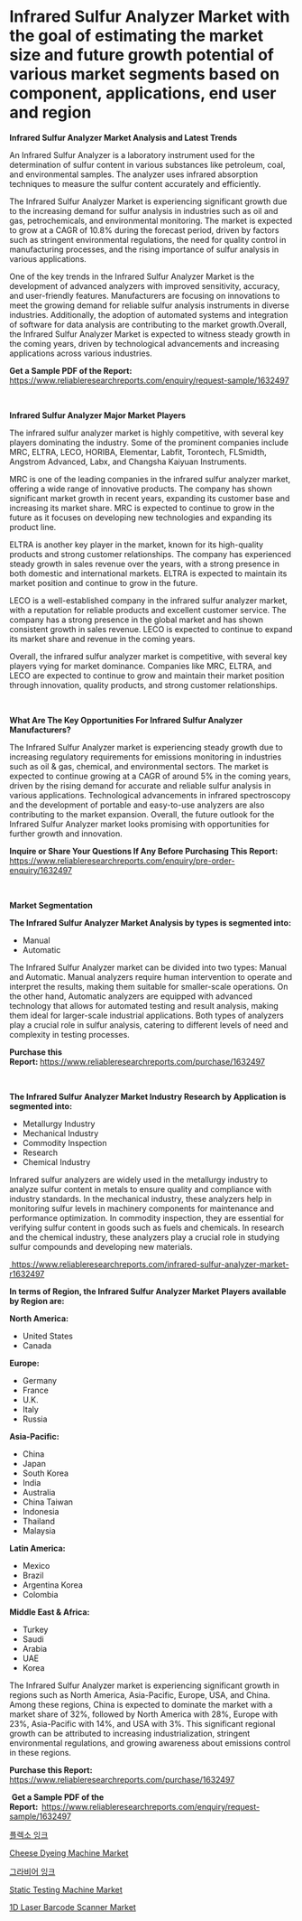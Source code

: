 <p><h1>Infrared Sulfur Analyzer Market with the goal of estimating the market size and future growth potential of various market segments based on component, applications, end user and region</h1></p><p><strong>Infrared Sulfur Analyzer Market Analysis and Latest Trends</strong></p>
<p><p>An Infrared Sulfur Analyzer is a laboratory instrument used for the determination of sulfur content in various substances like petroleum, coal, and environmental samples. The analyzer uses infrared absorption techniques to measure the sulfur content accurately and efficiently.</p><p>The Infrared Sulfur Analyzer Market is experiencing significant growth due to the increasing demand for sulfur analysis in industries such as oil and gas, petrochemicals, and environmental monitoring. The market is expected to grow at a CAGR of 10.8% during the forecast period, driven by factors such as stringent environmental regulations, the need for quality control in manufacturing processes, and the rising importance of sulfur analysis in various applications.</p><p>One of the key trends in the Infrared Sulfur Analyzer Market is the development of advanced analyzers with improved sensitivity, accuracy, and user-friendly features. Manufacturers are focusing on innovations to meet the growing demand for reliable sulfur analysis instruments in diverse industries. Additionally, the adoption of automated systems and integration of software for data analysis are contributing to the market growth.Overall, the Infrared Sulfur Analyzer Market is expected to witness steady growth in the coming years, driven by technological advancements and increasing applications across various industries.</p></p>
<p><strong>Get a Sample PDF of the Report:&nbsp;</strong> <a href="https://www.reliableresearchreports.com/enquiry/request-sample/1632497">https://www.reliableresearchreports.com/enquiry/request-sample/1632497</a></p>
<p>&nbsp;</p>
<p><strong>Infrared Sulfur Analyzer Major Market Players</strong></p>
<p><p>The infrared sulfur analyzer market is highly competitive, with several key players dominating the industry. Some of the prominent companies include MRC, ELTRA, LECO, HORIBA, Elementar, Labfit, Torontech, FLSmidth, Angstrom Advanced, Labx, and Changsha Kaiyuan Instruments.</p><p>MRC is one of the leading companies in the infrared sulfur analyzer market, offering a wide range of innovative products. The company has shown significant market growth in recent years, expanding its customer base and increasing its market share. MRC is expected to continue to grow in the future as it focuses on developing new technologies and expanding its product line.</p><p>ELTRA is another key player in the market, known for its high-quality products and strong customer relationships. The company has experienced steady growth in sales revenue over the years, with a strong presence in both domestic and international markets. ELTRA is expected to maintain its market position and continue to grow in the future.</p><p>LECO is a well-established company in the infrared sulfur analyzer market, with a reputation for reliable products and excellent customer service. The company has a strong presence in the global market and has shown consistent growth in sales revenue. LECO is expected to continue to expand its market share and revenue in the coming years.</p><p>Overall, the infrared sulfur analyzer market is competitive, with several key players vying for market dominance. Companies like MRC, ELTRA, and LECO are expected to continue to grow and maintain their market position through innovation, quality products, and strong customer relationships.</p></p>
<p>&nbsp;</p>
<p><strong>What Are The Key Opportunities For Infrared Sulfur Analyzer Manufacturers?</strong></p>
<p><p>The Infrared Sulfur Analyzer market is experiencing steady growth due to increasing regulatory requirements for emissions monitoring in industries such as oil & gas, chemical, and environmental sectors. The market is expected to continue growing at a CAGR of around 5% in the coming years, driven by the rising demand for accurate and reliable sulfur analysis in various applications. Technological advancements in infrared spectroscopy and the development of portable and easy-to-use analyzers are also contributing to the market expansion. Overall, the future outlook for the Infrared Sulfur Analyzer market looks promising with opportunities for further growth and innovation.</p></p>
<p><strong>Inquire or Share Your Questions If Any Before Purchasing This Report:</strong> <a href="https://www.reliableresearchreports.com/enquiry/pre-order-enquiry/1632497">https://www.reliableresearchreports.com/enquiry/pre-order-enquiry/1632497</a></p>
<p>&nbsp;</p>
<p><strong>Market Segmentation</strong></p>
<p><strong>The Infrared Sulfur Analyzer Market Analysis by types is segmented into:</strong></p>
<p><ul><li>Manual</li><li>Automatic</li></ul></p>
<p><p>The Infrared Sulfur Analyzer market can be divided into two types: Manual and Automatic. Manual analyzers require human intervention to operate and interpret the results, making them suitable for smaller-scale operations. On the other hand, Automatic analyzers are equipped with advanced technology that allows for automated testing and result analysis, making them ideal for larger-scale industrial applications. Both types of analyzers play a crucial role in sulfur analysis, catering to different levels of need and complexity in testing processes.</p></p>
<p><strong>Purchase this Report:&nbsp;</strong><a href="https://www.reliableresearchreports.com/purchase/1632497">https://www.reliableresearchreports.com/purchase/1632497</a></p>
<p>&nbsp;</p>
<p><strong>The Infrared Sulfur Analyzer Market Industry Research by Application is segmented into:</strong></p>
<p><ul><li>Metallurgy Industry</li><li>Mechanical Industry</li><li>Commodity Inspection</li><li>Research</li><li>Chemical Industry</li></ul></p>
<p><p>Infrared sulfur analyzers are widely used in the metallurgy industry to analyze sulfur content in metals to ensure quality and compliance with industry standards. In the mechanical industry, these analyzers help in monitoring sulfur levels in machinery components for maintenance and performance optimization. In commodity inspection, they are essential for verifying sulfur content in goods such as fuels and chemicals. In research and the chemical industry, these analyzers play a crucial role in studying sulfur compounds and developing new materials.</p></p>
<p><a href="https://www.reliableresearchreports.com/infrared-sulfur-analyzer-market-r1632497">&nbsp;https://www.reliableresearchreports.com/infrared-sulfur-analyzer-market-r1632497</a></p>
<p><strong>In terms of Region, the Infrared Sulfur Analyzer Market Players available by Region are:</strong></p>
<p>
    <p> <strong> North America: </strong>
        <ul>
            <li>United States</li>
            <li>Canada</li>
        </ul>
        </p> 
    <p> <strong> Europe: </strong>
        <ul>
            <li>Germany</li>
            <li>France</li>
            <li>U.K.</li>
            <li>Italy</li>
            <li>Russia</li>
        </ul>
        </p> 
    <p> <strong> Asia-Pacific: </strong>
        <ul>
            <li>China</li>
            <li>Japan</li>
            <li>South Korea</li>
            <li>India</li>
            <li>Australia</li>
            <li>China Taiwan</li>
            <li>Indonesia</li>
            <li>Thailand</li>
            <li>Malaysia</li>
        </ul>
        </p> 
    <p> <strong> Latin America: </strong>
        <ul>
            <li>Mexico</li>
            <li>Brazil</li>
            <li>Argentina Korea</li>
            <li>Colombia</li>
        </ul>
        </p> 
    <p> <strong> Middle East & Africa: </strong>
        <ul>
            <li>Turkey</li>
            <li>Saudi</li>
            <li>Arabia</li>
            <li>UAE</li>
            <li>Korea</li>
        </ul>
    </p>
    </p>
<p><p>The Infrared Sulfur Analyzer market is experiencing significant growth in regions such as North America, Asia-Pacific, Europe, USA, and China. Among these regions, China is expected to dominate the market with a market share of 32%, followed by North America with 28%, Europe with 23%, Asia-Pacific with 14%, and USA with 3%. This significant regional growth can be attributed to increasing industrialization, stringent environmental regulations, and growing awareness about emissions control in these regions.</p></p>
<p><strong>Purchase this Report: </strong><a href="https://www.reliableresearchreports.com/purchase/1632497">https://www.reliableresearchreports.com/purchase/1632497</a></p>
<p>&nbsp;<strong>Get a Sample PDF of the Report:&nbsp;&nbsp;</strong><a href="https://www.reliableresearchreports.com/enquiry/request-sample/1632497">https://www.reliableresearchreports.com/enquiry/request-sample/1632497</a></p>
<p><strong></strong></p>
<p><p><a href="https://github.com/AnthonyWratten/Market-Research-Report-List-2/blob/main/624227468922.md">플렉소 잉크</a></p><p><a href="https://github.com/caseyee25/Market-Research-Report-List-1/blob/main/cheese-dyeing-machine-market.md">Cheese Dyeing Machine Market</a></p><p><a href="https://github.com/airdroplover110/Market-Research-Report-List-2/blob/main/862824068921.md">그라비어 잉크</a></p><p><a href="https://github.com/troySchroederhs/Market-Research-Report-List-1/blob/main/static-testing-machine-market.md">Static Testing Machine Market</a></p><p><a href="https://github.com/zzflqewx24/Market-Research-Report-List-1/blob/main/1d-laser-barcode-scanner-market.md">1D Laser Barcode Scanner Market</a></p></p>